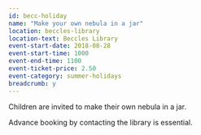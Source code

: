 ```yaml
---
id: becc-holiday
name: "Make your own nebula in a jar"
location: beccles-library
location-text: Beccles Library
event-start-date: 2018-08-28
event-start-time: 1000
event-end-time: 1100
event-ticket-price: 2.50
event-category: summer-holidays
breadcrumb: y
---
```


Children are invited to make their own nebula in a jar.

Advance booking by contacting the library is essential.
